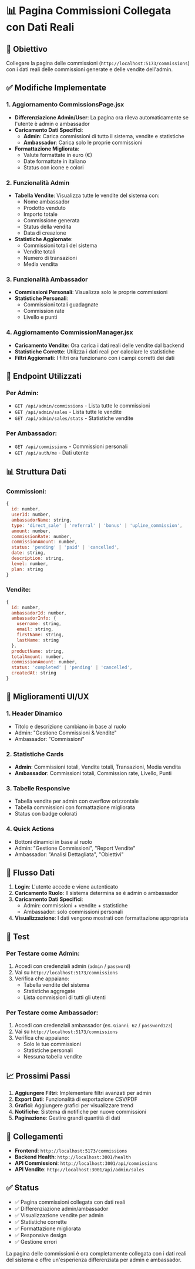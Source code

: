# 📊 Pagina Commissioni Collegata con Dati Reali

## 🎯 Obiettivo
Collegare la pagina delle commissioni (`http://localhost:5173/commissions`) con i dati reali delle commissioni generate e delle vendite dell'admin.

## ✅ Modifiche Implementate

### 1. **Aggiornamento CommissionsPage.jsx**
- **Differenziazione Admin/User**: La pagina ora rileva automaticamente se l'utente è admin o ambassador
- **Caricamento Dati Specifici**:
  - **Admin**: Carica commissioni di tutto il sistema, vendite e statistiche
  - **Ambassador**: Carica solo le proprie commissioni
- **Formattazione Migliorata**: 
  - Valute formattate in euro (€)
  - Date formattate in italiano
  - Status con icone e colori

### 2. **Funzionalità Admin**
- **Tabella Vendite**: Visualizza tutte le vendite del sistema con:
  - Nome ambassador
  - Prodotto venduto
  - Importo totale
  - Commissione generata
  - Status della vendita
  - Data di creazione
- **Statistiche Aggiornate**:
  - Commissioni totali del sistema
  - Vendite totali
  - Numero di transazioni
  - Media vendita

### 3. **Funzionalità Ambassador**
- **Commissioni Personali**: Visualizza solo le proprie commissioni
- **Statistiche Personali**: 
  - Commissioni totali guadagnate
  - Commission rate
  - Livello e punti

### 4. **Aggiornamento CommissionManager.jsx**
- **Caricamento Vendite**: Ora carica i dati reali delle vendite dal backend
- **Statistiche Corrette**: Utilizza i dati reali per calcolare le statistiche
- **Filtri Aggiornati**: I filtri ora funzionano con i campi corretti dei dati

## 🔧 Endpoint Utilizzati

### Per Admin:
- `GET /api/admin/commissions` - Lista tutte le commissioni
- `GET /api/admin/sales` - Lista tutte le vendite
- `GET /api/admin/sales/stats` - Statistiche vendite

### Per Ambassador:
- `GET /api/commissions` - Commissioni personali
- `GET /api/auth/me` - Dati utente

## 📊 Struttura Dati

### Commissioni:
```javascript
{
  id: number,
  userId: number,
  ambassadorName: string,
  type: 'direct_sale' | 'referral' | 'bonus' | 'upline_commission',
  amount: number,
  commissionRate: number,
  commissionAmount: number,
  status: 'pending' | 'paid' | 'cancelled',
  date: string,
  description: string,
  level: number,
  plan: string
}
```

### Vendite:
```javascript
{
  id: number,
  ambassadorId: number,
  ambassadorInfo: {
    username: string,
    email: string,
    firstName: string,
    lastName: string
  },
  productName: string,
  totalAmount: number,
  commissionAmount: number,
  status: 'completed' | 'pending' | 'cancelled',
  createdAt: string
}
```

## 🎨 Miglioramenti UI/UX

### 1. **Header Dinamico**
- Titolo e descrizione cambiano in base al ruolo
- Admin: "Gestione Commissioni & Vendite"
- Ambassador: "Commissioni"

### 2. **Statistiche Cards**
- **Admin**: Commissioni totali, Vendite totali, Transazioni, Media vendita
- **Ambassador**: Commissioni totali, Commission rate, Livello, Punti

### 3. **Tabelle Responsive**
- Tabella vendite per admin con overflow orizzontale
- Tabella commissioni con formattazione migliorata
- Status con badge colorati

### 4. **Quick Actions**
- Bottoni dinamici in base al ruolo
- Admin: "Gestione Commissioni", "Report Vendite"
- Ambassador: "Analisi Dettagliata", "Obiettivi"

## 🔄 Flusso Dati

1. **Login**: L'utente accede e viene autenticato
2. **Caricamento Ruolo**: Il sistema determina se è admin o ambassador
3. **Caricamento Dati Specifici**:
   - Admin: commissioni + vendite + statistiche
   - Ambassador: solo commissioni personali
4. **Visualizzazione**: I dati vengono mostrati con formattazione appropriata

## 🚀 Test

### Per Testare come Admin:
1. Accedi con credenziali admin (`admin` / `password`)
2. Vai su `http://localhost:5173/commissions`
3. Verifica che appaiano:
   - Tabella vendite del sistema
   - Statistiche aggregate
   - Lista commissioni di tutti gli utenti

### Per Testare come Ambassador:
1. Accedi con credenziali ambassador (es. `Gianni 62` / `password123`)
2. Vai su `http://localhost:5173/commissions`
3. Verifica che appaiano:
   - Solo le tue commissioni
   - Statistiche personali
   - Nessuna tabella vendite

## 📈 Prossimi Passi

1. **Aggiungere Filtri**: Implementare filtri avanzati per admin
2. **Export Dati**: Funzionalità di esportazione CSV/PDF
3. **Grafici**: Aggiungere grafici per visualizzare trend
4. **Notifiche**: Sistema di notifiche per nuove commissioni
5. **Paginazione**: Gestire grandi quantità di dati

## 🔗 Collegamenti

- **Frontend**: `http://localhost:5173/commissions`
- **Backend Health**: `http://localhost:3001/health`
- **API Commissioni**: `http://localhost:3001/api/commissions`
- **API Vendite**: `http://localhost:3001/api/admin/sales`

## ✅ Status
- ✅ Pagina commissioni collegata con dati reali
- ✅ Differenziazione admin/ambassador
- ✅ Visualizzazione vendite per admin
- ✅ Statistiche corrette
- ✅ Formattazione migliorata
- ✅ Responsive design
- ✅ Gestione errori

La pagina delle commissioni è ora completamente collegata con i dati reali del sistema e offre un'esperienza differenziata per admin e ambassador. 